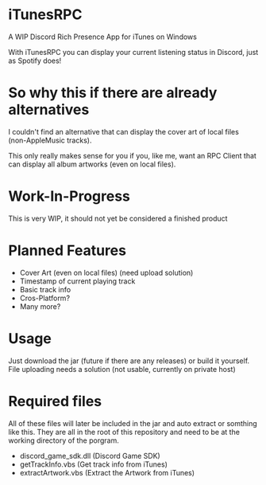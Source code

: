 # iTunesRPC
A WIP Discord Rich Presence App for iTunes on Windows

With iTunesRPC you can display your current listening status in Discord, just as Spotify does!

# So why this if there are already alternatives
I couldn't find an alternative that can display the cover art of local files (non-AppleMusic tracks).

This only really makes sense for you if you, like me, want an RPC Client that can display all album artworks (even on local files).

# Work-In-Progress
This is very WIP, it should not yet be considered a finished product

# Planned Features
- Cover Art (even on local files) (need upload solution)
- Timestamp of current playing track
- Basic track info
- Cros-Platform?
- Many more?

# Usage
Just download the jar (future if there are any releases) or build it yourself.
File uploading needs a solution (not usable, currently on private host)

# Required files
All of these files will later be included in the jar and auto extract or somthing like this.
They are all in the root of this repository and need to be at the working directory of the porgram.
- discord_game_sdk.dll (Discord Game SDK)
- getTrackInfo.vbs (Get track info from iTunes)
- extractArtwork.vbs (Extract the Artwork from iTunes)
